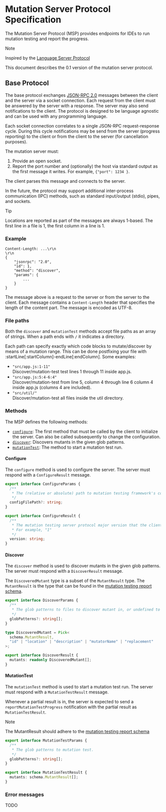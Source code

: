 # Mutation Server Protocol Specification

The Mutation Server Protocol (MSP) provides endpoints for IDEs to run mutation testing and report the progress.

> [!NOTE]  
> Inspired by the [Language Server Protocol](https://microsoft.github.io/language-server-protocol/overviews/lsp/overview/)

This document describes the 0.1 version of the mutation server protocol.

## Base Protocol

The base protocol exchanges [JSON-RPC 2.0](https://www.jsonrpc.org/) messages between the client and the server via a socket connection. Each request from the client must be answered by the server with a response. The server may also send notifications to the client. The protocol is designed to be language agnostic and can be used with any programming language.

Each socket connection correlates to a single JSON-RPC request-response cycle. During this cycle notifications may be send from the server (progress reporting) to the client or from the client to the server (for cancellation purposes).

The mutation server must:

1. Provide an open socket.
2. Report the port number and (optionally) the host via standard output as the first message it writes. For example, `{"port": 1234 }`.

The client parses this message and connects to the server.

In the future, the protocol may support additional inter-process communication (IPC) methods, such as standard input/output (stdio), pipes, and sockets.

> [!TIP]
> Locations are reported as part of the messages are always 1-based. The first line in a file is 1, the first column in a line is 1.

### Example

```
Content-Length: ...\r\n
\r\n
{
	"jsonrpc": "2.0",
	"id": 1,
	"method": "discover",
	"params": {
		...
	}
}
```

The message above is a request to the server or from the server to the client. Each message contains a `Content-Length` header that specifies the length of the content part. The message is encoded as UTF-8.

### File paths

Both the `discover` and `mutationTest` methods accept file paths as an array of strings. When a path ends with `/` it indicates a directory.

Each path can specify exactly which code blocks to mutate/discover by means of a mutation range. This can be done postfixing your file with :startLine[:startColumn]-endLine[:endColumn]. Some examples:

- `"src/app.js:1-11"` \
   Discover/mutation-test test lines 1 through 11 inside app.js.
- `"src/app.js:5:4-6:4"` \
   Discover/mutation-test from line 5, column 4 through line 6 column 4 inside app.js (columns 4 are included).
- `"src/util/"` \
   Discover/mutation-test all files inside the util directory.

### Methods

The MSP defines the following methods:

- [`configure`](#configure): The first method that must be called by the client to initialize the server. Can also be called subsequently to change the configuration.
- [`discover`](#discover): Discovers mutants in the given glob patterns.
- [`mutationTest`](#mutationtest): The method to start a mutation test run.

#### Configure

The `configure` method is used to configure the server. The server must respond with a `ConfigureResult` message.

```ts
export interface ConfigureParams {
  /**
   * The (relative or absolute) path to mutation testing framework's config file to load.
   */
  configFilePath?: string;
}

export interface ConfigureResult {
  /**
   * The mutation testing server protocol major version that the client supports (major)
   * For example, "1"
   */
  version: string;
}
```

#### Discover

The `discover` method is used to discover mutants in the given glob patterns. The server must respond with a `DiscoverResult` message.

The `DiscoveredMutant` type is a subset of the `MutantResult` type. The `MutantResult` is the type that can be found in the [mutation testing report schema](https://github.com/stryker-mutator/mutation-testing-elements/blob/2902d56301cfdaa8ad2be59f3bca07bdf96f89b4/packages/report-schema/src/mutation-testing-report-schema.json#L37).

```ts
export interface DiscoverParams {
  /**
   * The glob patterns to files to discover mutant in, or undefined to discover mutants in the entire project.
   */
  globPatterns?: string[];
}

type DiscoveredMutant = Pick<
  schema.MutantResult,
  "id" | "location" | "description" | "mutatorName" | "replacement"
>;

export interface DiscoverResult {
  mutants: readonly DiscoveredMutant[];
}
```

#### MutationTest

The `mutationTest` method is used to start a mutation test run. The server must respond with a `MutationTestResult` message.

Whenever a partial result is in, the server is expected to send a `reportMutationTestProgress` notification with the partial result as `MutationTestResult`.

> [!NOTE]
> The MutantResult should adhere to the [mutation testing report schema](https://github.com/stryker-mutator/mutation-testing-elements/blob/2902d56301cfdaa8ad2be59f3bca07bdf96f89b4/packages/report-schema/src/mutation-testing-report-schema.json#L37)

```ts
export interface MutationTestParams {
  /**
   * The glob patterns to mutation test.
   */
  globPatterns?: string[];
}

export interface MutationTestResult {
  mutants: schema.MutantResult[];
}
```

### Error messages

TODO